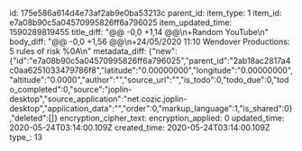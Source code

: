 id: 175e586a614d4e73af2ab9e0ba53213c
parent_id: 
item_type: 1
item_id: e7a08b90c5a04570995826ff6a796025
item_updated_time: 1590289819455
title_diff: "@@ -0,0 +1,14 @@\n+Random YouTube\n"
body_diff: "@@ -0,0 +1,56 @@\n+24/05/2020 11:10 Wendover Productions: 5 rules of risk %0A\n"
metadata_diff: {"new":{"id":"e7a08b90c5a04570995826ff6a796025","parent_id":"2ab18ac2817a4c0aa6251033479786f8","latitude":"0.00000000","longitude":"0.00000000","altitude":"0.0000","author":"","source_url":"","is_todo":0,"todo_due":0,"todo_completed":0,"source":"joplin-desktop","source_application":"net.cozic.joplin-desktop","application_data":"","order":0,"markup_language":1,"is_shared":0},"deleted":[]}
encryption_cipher_text: 
encryption_applied: 0
updated_time: 2020-05-24T03:14:00.109Z
created_time: 2020-05-24T03:14:00.109Z
type_: 13